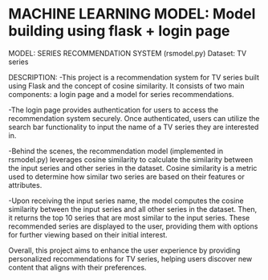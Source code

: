 # MACHINE LEARNING MODEL: Model building using flask + login page

MODEL: SERIES RECOMMENDATION SYSTEM (rsmodel.py)
Dataset: TV series

DESCRIPTION:
-This project is a recommendation system for TV series built using Flask and the concept of cosine similarity. It consists of two main components: a login page and a model for series recommendations.

-The login page provides authentication for users to access the recommendation system securely. Once authenticated, users can utilize the search bar functionality to input the name of a TV series they are interested in.

-Behind the scenes, the recommendation model (implemented in rsmodel.py) leverages cosine similarity to calculate the similarity between the input series and other series in the dataset. Cosine similarity is a metric used to determine how similar two series are based on their features or attributes.

-Upon receiving the input series name, the model computes the cosine similarity between the input series and all other series in the dataset. Then, it returns the top 10 series that are most similar to the input series. These recommended series are displayed to the user, providing them with options for further viewing based on their initial interest.

Overall, this project aims to enhance the user experience by providing personalized recommendations for TV series, helping users discover new content that aligns with their preferences.
